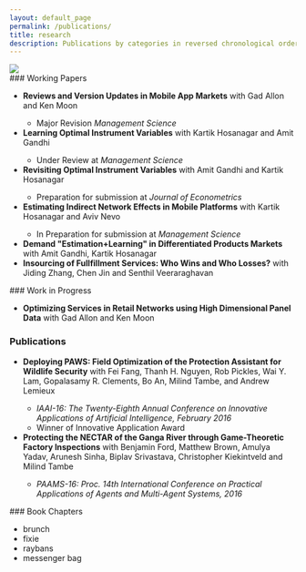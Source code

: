 ```yaml
---
layout: default_page
permalink: /publications/
title: research
description: Publications by categories in reversed chronological order. Generated by jekyll-scholar.
---
```


<div class="comic_2">
    <img class="cone" src="{{ '14.jpg' | prepend: '/assets/img/' | prepend: site.baseurl | prepend: site.url }}">

</div>
### Working Papers
<ul>
    <li><b>Reviews and Version Updates in Mobile App Markets</b> with Gad Allon and Ken Moon</li>
    <ul>
    <li>Major Revision <i>Management Science</i></li>
    </ul>
    <li><b>Learning Optimal Instrument Variables</b> with Kartik Hosanagar and Amit Gandhi</li>
    <ul>
    <li>Under Review at <i>Management Science</i></li>
    </ul>
    <li><b>Revisiting Optimal Instrument Variables</b> with Amit Gandhi and Kartik Hosanagar</li>
    <ul>
    <li>Preparation for submission at <i>Journal of Econometrics</i></li>
    </ul>
    <li><b>Estimating Indirect Network Effects in Mobile Platforms</b> with Kartik Hosanagar and Aviv Nevo</li>
    <ul>
    <li>In Preparation for submission at <i>Management Science</i></li>
    </ul>
    <li><b>Demand "Estimation+Learning" in Differentiated Products Markets </b> with Amit Gandhi, Kartik Hosanagar</li>
    <li><b>Insourcing of Fullfillment Services: Who Wins and Who Losses?</b> with Jiding Zhang, Chen Jin and Senthil Veeraraghavan</li>

</ul>
### Work in Progress
<ul>
<li><b>Optimizing Services in Retail Networks using High Dimensional Panel Data</b> with Gad Allon and Ken Moon</li>



</ul>

### Publications
<ul>
<li><b>Deploying PAWS: Field Optimization of the Protection Assistant for Wildlife Security</b> with Fei Fang, Thanh H. Nguyen, Rob Pickles, Wai Y. Lam, Gopalasamy R. Clements, Bo An, Milind Tambe, and Andrew Lemieux</li>
<ul>
<li><i>IAAI-16: The Twenty-Eighth Annual Conference on Innovative Applications of Artificial Intelligence, February 2016</i></li>
<li>Winner of Innovative Application Award</li>
</ul>

<li><b>Protecting the NECTAR of the Ganga River through Game-Theoretic Factory Inspections</b> with Benjamin Ford, Matthew Brown, Amulya Yadav, Arunesh Sinha, Biplav Srivastava, Christopher Kiekintveld and Milind Tambe</li>
<ul>
<li><i>PAAMS-16: Proc. 14th International Conference on Practical Applications of Agents and Multi-Agent Systems, 2016</i></li>
</ul>

</ul>
### Book Chapters
<ul>
    <li>brunch</li>
    <li>fixie</li>
    <li>raybans</li>
    <li>messenger bag</li>
</ul>
